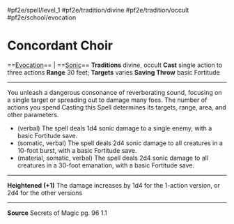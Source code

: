 #pf2e/spell/level_1 #pf2e/tradition/divine #pf2e/tradition/occult #pf2e/school/evocation 
# Concordant Choir
==[Evocation](Evocation.md)== | ==[Sonic](Sonic.md)==
**Traditions** divine, occult
**Cast** single action to three actions
**Range** 30 feet; **Targets** varies
**Saving Throw** basic Fortitude

---
You unleash a dangerous consonance of reverberating sound, focusing on a single target or spreading out to damage many foes. The number of actions you spend Casting this Spell determines its targets, range, area, and other parameters.

- (verbal) The spell deals 1d4 sonic damage to a single enemy, with a basic Fortitude save.
- (somatic, verbal) The spell deals 2d4 sonic damage to all creatures in a 10-foot burst, with a basic Fortitude save.
- (material, somatic, verbal) The spell deals 2d4 sonic damage to all creatures in a 30-foot emanation, with a basic Fortitude save.

---
**Heightened (+1)** The damage increases by 1d4 for the 1-action version, or 2d4 for the other versions

---
**Source** Secrets of Magic pg. 96 1.1